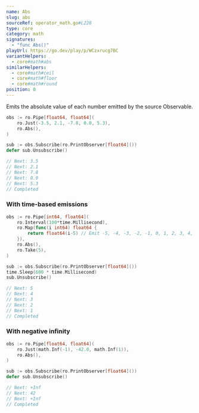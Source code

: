 ```yaml
---
name: Abs
slug: abs
sourceRef: operator_math.go#L228
type: core
category: math
signatures:
  - "func Abs()"
playUrl: https://go.dev/play/p/WCzxrucg7BC
variantHelpers:
  - core#math#abs
similarHelpers:
  - core#math#ceil
  - core#math#floor
  - core#math#round
position: 0
---
```


Emits the absolute value of each number emitted by the source Observable.

```go
obs := ro.Pipe[float64, float64](
    ro.Just(-3.5, 2.1, -7.8, 0.0, 5.3),
    ro.Abs(),
)

sub := obs.Subscribe(ro.PrintObserver[float64]())
defer sub.Unsubscribe()

// Next: 3.5
// Next: 2.1
// Next: 7.8
// Next: 0.0
// Next: 5.3
// Completed
```

### With time-based emissions

```go
obs := ro.Pipe[int64, float64](
    ro.Interval(100*time.Millisecond),
    ro.Map(func(i int64) float64 {
        return float64(i-5) // Emit -5, -4, -3, -2, -1, 0, 1, 2, 3, 4, 5...
    }),
    ro.Abs(),
    ro.Take(5),
)

sub := obs.Subscribe(ro.PrintObserver[float64]())
time.Sleep(600 * time.Millisecond)
sub.Unsubscribe()

// Next: 5
// Next: 4
// Next: 3
// Next: 2
// Next: 1
// Completed
```

### With negative infinity

```go
obs := ro.Pipe[float64, float64](
    ro.Just(math.Inf(-1), -42.0, math.Inf(1)),
    ro.Abs(),
)

sub := obs.Subscribe(ro.PrintObserver[float64]())
defer sub.Unsubscribe()

// Next: +Inf
// Next: 42
// Next: +Inf
// Completed
```